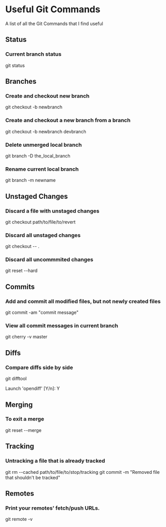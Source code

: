 # Useful Git Commands
A list of all the Git Commands that I find useful

## Status

### Current branch status
git status

## Branches

### Create and checkout new branch
git checkout -b newbranch

### Create and checkout a new branch from a branch
git checkout -b newbranch devbranch

### Delete unmerged local branch
git branch -D the_local_branch

### Rename current local branch
git branch -m newname

## Unstaged Changes

### Discard a file with unstaged changes
git checkout path/to/file/to/revert

### Discard all unstaged changes
git checkout -- .

### Discard all uncommmited changes
git reset --hard

## Commits

### Add and commit all modified files, but not newly created files
git commit -am  "commit message"

### View all commit messages in current branch
git cherry -v master

## Diffs

### Compare diffs side by side

git difftool

Launch 'opendiff' [Y/n]: Y

## Merging

### To exit a merge
git reset --merge

## Tracking

### Untracking a file that is already tracked
git rm --cached path/to/file/to/stop/tracking
git commit -m "Removed file that shouldn't be tracked"

## Remotes

### Print your remotes' fetch/push URLs.
git remote -v
